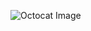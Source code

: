 ![Octocat Image](https://avatars0.githubusercontent.com/u/68999628?s=460&u=fc9fd80237204c5a7f115b6750b8c7fe97a6a3e1&v=4)
